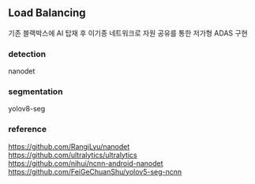 ## Load Balancing
기존 블랙박스에 AI 탑재 후 이기종 네트워크로 자원 공유를 통한 저가형 ADAS 구현

### detection
nanodet

### segmentation
yolov8-seg

### reference
https://github.com/RangiLyu/nanodet  
https://github.com/ultralytics/ultralytics  
https://github.com/nihui/ncnn-android-nanodet  
https://github.com/FeiGeChuanShu/yolov5-seg-ncnn  
